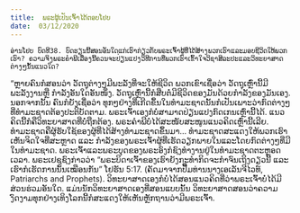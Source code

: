 ```yaml
---
title:  ພຣະຜູ້ເປັນເຈົ້າໄດ້ຕອບໂຢບ
date:  03/12/2020
---
```


`ອ່ານໂຢບ ບົດທີ38. ບົດຮຽນນີ້ສອນອັນໃດແກ່ເຮົາກ່ຽວກັບພຣະເຈົ້າຜູ້ທີ່ໄດ້ສ້າງພວກເຮົາແລະມອບຊີວິດໃຫ້ພວກເຮົາ? ຄວາມຈິງພຣະຄຳພີເລື່ອງນີ້ຄວນຈະປ່ຽນແປງວິທີການທີ່ພວກເຮົາເຂົ້າໃຈວິຊາສິລະປະແລະວິທະຍາສາດຕ່າງໆນັ້ນແນວໃດ?`

“ຫຼາຍຄົນກໍສອນວ່າ ວັດຖຸຕ່າງໆມີພະລັງທີ່ຈະໃຫ້ຊີວິດ ພວກເຂົາເຊື່ອວ່າ ວັດຖຸເຫຼົ່ານີ້ມີພະລັງງານຫຼື ກຳລັງອັນໃດອັນໜຶ່ງ. ວັດຖຸເຫຼົ່ານີ້ກໍສືບຕໍ່ມີຊີວິດຂອງມັນດ້ວຍກຳລັງຂອງມັນເອງ. ນອກຈາກນັ້ນ ຄົນກໍຍັງເຊື່ອວ່າ ທຸກໆຢ່າງທີ່ເກີດຂຶ້ນໃນທຳມະຊາດນັ້ນກໍເປັນເພາະວ່າກົດຕ່າງໆທີ່ທຳມະຊາດຕ້ອງປະຕິບັດຕາມ. ພຣະເຈົ້າເອງກໍບໍ່ສາມາດປ່ຽນແປງກົດເກນເຫຼົ່ານີ້ໄດ້. ແນວຄິດນີ້ກໍຄືວິທະຍາສາດທີ່ບໍ່ຖືກຕ້ອງ. ພຣະຄຳພີບໍ່ໄດ້ສະໜັບສະໜູນແນວຄິດເຫຼົ່ານີ້ເລີຍ. ທຳມະຊາດຄືຜູ້ຮັບໃຊ້ຂອງຜູ້ທີ່ໄດ້ສ້າງທຳມະຊາດຂຶ້ນມາ... ທຳມະຊາດສະແດງໃຫ້ພວກເຮົາເຫັນຈິດໃຈທີ່ສະຫຼາດ ແລະ ກຳລັງຂອງພຣະເຈົ້າຜູ້ທີ່ເຮັດວຽກພາຍໃນແລະໂດຍກົດຕ່າງໆທີ່ມີໃນທຳມະຊາດ. ພຣະເຈົ້າແລະພຣະບຸດຂອງພຣະອົງກໍຊົງທຳງານຢູ່ໃນທຳມະຊາດຕະຫຼອດເວລາ. ພຣະເຢຊູຊົງກ່າວວ່າ “ພຣະບິດາເຈົ້າຂອງເຮົາຍັງກະທຳກິດຈະກຳຈົນເຖິງດຽວນີ້ ແລະ ເຮົາກໍເຮັດການນັ້ນເໝືອນກັນ” ໂຢຮັນ 5:17. (ຄັດມາຈາກປຶື້ມທ່ານນາງເອເລັນຈີໄວທ໌, Patriarchs and Prophets). ວິທະຍາສາດເອງກໍບໍ່ໄດ້ສອນແນວຄິດທີ່ວ່າພຣະເຈົ້າບ່ໍໄດ້ມີສ່ວນຮ່ວມອັນໃດ. ແມ່ນນັກວິທະຍາສາດເອງທີ່ສອນແບບນັ້ນ ວິທະຍາສາດສອນວ່າຄວາມງົດງາມທຸກຢ່າງເທິງໂລກນີ້ກໍສະແດງໃຫ້ເຫັນຫຼັກຖານວ່າມີພຣະເຈົ້າ.